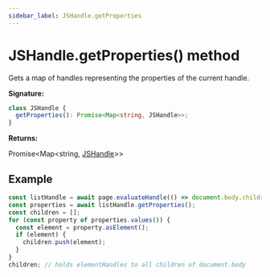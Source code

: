 ```yaml
---
sidebar_label: JSHandle.getProperties
---
```


# JSHandle.getProperties() method

Gets a map of handles representing the properties of the current handle.

**Signature:**

```typescript
class JSHandle {
  getProperties(): Promise<Map<string, JSHandle>>;
}
```

**Returns:**

Promise&lt;Map&lt;string, [JSHandle](./puppeteer.jshandle.md)&gt;&gt;

## Example

```ts
const listHandle = await page.evaluateHandle(() => document.body.children);
const properties = await listHandle.getProperties();
const children = [];
for (const property of properties.values()) {
  const element = property.asElement();
  if (element) {
    children.push(element);
  }
}
children; // holds elementHandles to all children of document.body
```
